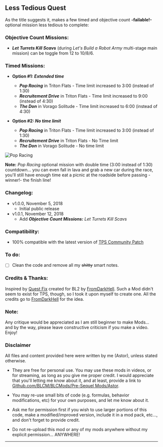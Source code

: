 ## Less Tedious Quest

As the title suggests it, makes a few timed and objective count **-failable!-** optional mission less tedious to complete:

### Objective Count Missions:

- ***Let Turrets Kill Scavs*** (during *Let's Build a Robot Army* multi-stage main mission) can be toggle from 12 to 10/8/6.
  

### Timed Missions:

- **Option #1: *Extended time***
  - ***Pop Racing*** in Triton Flats - Time limit increased to 3:00 (instead of 1:30)
  - ***Recruitement Drive*** in Triton Flats - Time limit increased to 9:00 (instead of 4:30)
  - ***The Don*** in Vorago Solitude - Time limit increased to 6:00 (instead of 4:30)

- **Option #2: *No time limit***
  - ***Pop Racing*** in Triton Flats - Time limit increased to 3:00 (instead of 1:30)
  - ***Recruitement Drive*** in Triton Flats - No Time limit 
  - ***The Don*** in Vorago Solitude - No time limit 

![Pop Racing](https://imgur.com/UxQuyBN.jpeg "Don't worry guys... even if my screen capture show French text, my mods are in English")

**Note:** *Pop Racing* optional mission with double time (3:00 instead of 1:30) countdown... you can even fall in lava and grab a new car during the race, you'll still have enough time eat a picnic at the roadside before passing -winner!- the finish line!



### Changelog:
- v1.0.0, November 5, 2018
  - Initial public release
- v1.0.1, November 12, 2018
  - Add ***Objective Count Missions:** Let Turrets Kill Scavs*

### Compatibility:

- 100% compatible with the latest version of [TPS Community Patch](https://github.com/BLCM/BLCMods/tree/master/Pre%20Sequel%20Mods/Community%20Patch)

### To do:

- [ ] Clean the code and remove all my ~~shitty~~ smart notes.

### Credits & Thanks:

Inspired by [Quest Fix](https://github.com/BLCM/BLCMods/blob/master/Borderlands%202%20mods/FromDarkHell/Quest%20Changes/QuestFix.txt) created for BL2 by [FromDarkHell](https://github.com/BLCM/BLCMods/tree/master/Borderlands%202%20mods/FromDarkHell). Such a Mod didn't seem to exist for TPS, though, so I took it upon myself to create one. All the credits go to [FromDarkHell](https://github.com/BLCM/BLCMods/tree/master/Borderlands%202%20mods/FromDarkHell) for the idea.
  
### Note: 

Any critique would be appreciated as I am still beginner to make Mods... and by the way, please leave constructive criticism if you make a video. 
Enjoy!

### Disclaimer

All files and content provided here were written by me (Astor), unless stated otherwise.

- They are free for personal use. You may use these mods in videos, or for streaming, as long as you give me proper credit. I would appreciate that you'll letting me know about it, and at least, provide a link to [Github.com/BLCM/BLCMods/Pre-Sequel Mods/Astor](https://github.com/BLCM/BLCMods/tree/master/Pre%20Sequel%20Mods/Astor).

- You may re-use small bits of code (e.g. formulas, behavior modifications, etc) for your own purposes, and let me know about it. 

- Ask me for permission first if you wish to use larger portions of this code, make a modified/improved version, include it in a mod pack, etc..., and don't forget to provide credit.

- Do not re-upload this mod or any of my mods anywhere without my explicit permission... ANYWHERE!

* * * * *



